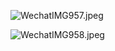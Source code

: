 ![WechatIMG957.jpeg](https://upload-images.jianshu.io/upload_images/20091399-bd43256d0e72f392.jpeg?imageMogr2/auto-orient/strip%7CimageView2/2/w/1240)

![WechatIMG958.jpeg](https://upload-images.jianshu.io/upload_images/20091399-32192e66ab89971c.jpeg?imageMogr2/auto-orient/strip%7CimageView2/2/w/1240)
